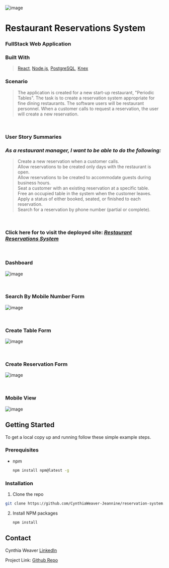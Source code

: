 ![image](https://github.com/CynthiaWeaver-Jeannine/reservation-system/assets/132491873/d941b691-9b06-4756-a112-ae5c1b9c9c30)

# Restaurant Reservations System # 
### FullStack Web Application ###  

### Built With
> [React](https://react.dev/), [Node.js](https://nodejs.org/en), [PostgreSQL](https://www.postgresql.org/), [Knex](https://knexjs.org/)


### Scenario
> The application is created for a new start-up restaurant, "Periodic Tables".
> The task is to create a reservation system appropriate for fine dining restaurants.
> The software users will be restaurant personnel.
> When a customer calls to request a reservation, the user will create a new reservation.
<br/>


### User Story Summaries 
### _As a restaurant manager, I want to be able to do the following:_
> Create a new reservation when a customer calls.                                                                                                                                 
> Allow reservations to be created only days with the restaurant is open.                        
> Allow reservations to be created to accommodate guests during business hours.                                                                                             
> Seat a customer with an existing reservation at a specific table.  
> Free an occupied table in the system when the customer leaves.                                                                                                     
> Apply a status of either booked, seated, or finished to each reservation.                                                                                                    
> Search for a reservation by phone number (partial or complete).                                                                                                         
<br/>

### Click here for to visit the deployed site: _[Restaurant Reservations System](https://restaurant-reservations-system.onrender.com)_
<br/>

### Dashboard
![image](https://github.com/CynthiaWeaver-Jeannine/reservation-system/assets/132491873/24f58fe1-2d5d-4e6a-bb05-0c1e947f11a8)

<br/>

### Search By Mobile Number Form
![image](https://github.com/CynthiaWeaver-Jeannine/reservation-system/assets/132491873/08199404-c77d-4eaa-b6a3-c50d9f09947d)

<br/>

### Create Table Form
![image](https://github.com/CynthiaWeaver-Jeannine/reservation-system/assets/132491873/7fc3742e-cc9a-42d7-90e8-0f4f304a856d)

<br/>



### Create Reservation Form
![image](https://github.com/CynthiaWeaver-Jeannine/reservation-system/assets/132491873/16efe9fa-33b3-494a-a832-09cad1cb707e)


<br/>

### Mobile View 
![image](https://github.com/CynthiaWeaver-Jeannine/reservation-system/assets/132491873/3aaad7bf-533f-4013-8866-95ebb6897c31)



## Getting Started

To get a local copy up and running follow these simple example steps.

### Prerequisites
* npm
  ```sh
  npm install npm@latest -g
  ```

### Installation
1.  Clone the repo
   ```sh
  git clone https://github.com/CynthiaWeaver-Jeannine/reservation-system.git
   ```
2. Install NPM packages
   ```sh
   npm install
   ```

## Contact

Cynthia Weaver [LinkedIn](linkedin.com/in/cynthiajweaver-dev)

Project Link: [Github Repo](https://github.com/CynthiaWeaver-Jeannine/reservation-system)

